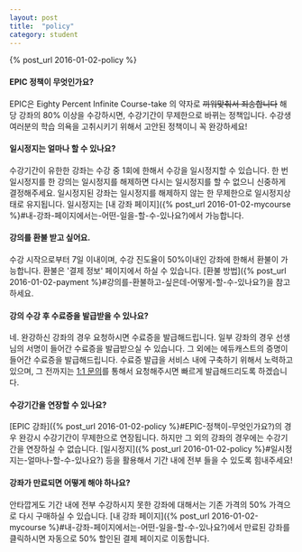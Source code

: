```yaml
---
layout: post
title:  "policy"
category: student
---
```

{% post_url 2016-01-02-policy %}

#### EPIC 정책이 무엇인가요?
EPIC은 Eighty Percent Infinite Course-take 의 약자로 ~~끼워맞춰서 죄송합니다~~
해당 강좌의 80% 이상을 수강하시면, 수강기간이 무제한으로 바뀌는 정책입니다.
수강생 여러분의 학습 의욕을 고취시키기 위해서 고안된 정책이니 꼭 완강하세요!

#### 일시정지는 얼마나 할 수 있나요?
수강기간이 유한한 강좌는 수강 중 1회에 한해서 수강을 일시정지할 수 있습니다.
한 번 일시정지를 한 강의는 일시정지를 해제하면 다시는 일시정지를 할 수 없으니 신중하게 결정해주세요.
일시정지된 강좌는 일시정지를 해제하지 않는 한 무제한으로 일시정지상태로 유지됩니다.
일시정지는 [내 강좌 페이지]({% post_url 2016-01-02-mycourse %}#내-강좌-페이지에서는-어떤-일을-할-수-있나요?)에서 가능합니다.

#### 강의를 환불 받고 싶어요.
수강 시작으로부터 7일 이내이며, 수강 진도율이 50%이내인 강좌에 한해서 환불이 가능합니다.
환불은 '결제 정보' 페이지에서 하실 수 있습니다. [환불 방법]({% post_url 2016-01-02-payment %}#강의를-환불하고-싶은데-어떻게-할-수-있나요?)을 참고하세요.

#### 강의 수강 후 수료증을 발급받을 수 있나요?
네. 완강하신 강좌의 경우 요청하시면 수료증을 발급해드립니다.
일부 강좌의 경우 선생님의 서명이 들어간 수료증을 발급받으실 수 있습니다.
그 외에는 에듀캐스트의 증명이 들어간 수료증을 발급해드립니다.
수료증 발급을 서비스 내에 구축하기 위해서 노력하고 있으며,
그 전까지는 [1:1 문의](https://educast.pro/support/qna/create/)를 통해서 요청해주시면 빠르게 발급해드리도록 하겠습니다.

#### 수강기간을 연장할 수 있나요?
[EPIC 강좌]({% post_url 2016-01-02-policy %}#EPIC-정책이-무엇인가요?)의 경우 완강시 수강기간이 무제한으로 연장됩니다.
하지만 그 외의 강좌의 경우에는 수강기간을 연장하실 수 없습니다.
[일시정지]({% post_url 2016-01-02-policy %}#일시정지는-얼마나-할-수-있나요?) 등을 활용해서 기간 내에 전부 들을 수 있도록 힘내주세요!

#### 강좌가 만료되면 어떻게 해야 하나요?
안타깝게도 기간 내에 전부 수강하시지 못한 강좌에 대해서는 기존 가격의 50% 가격으로 다시 구매하실 수 있습니다.
[내 강좌 페이지]({% post_url 2016-01-02-mycourse %}#내-강좌-페이지에서는-어떤-일을-할-수-있나요?)에서 만료된 강좌를 클릭하시면 자동으로 50% 할인된 결제 페이지로 이동합니다.
